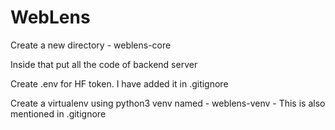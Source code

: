# WebLens

Create a new directory - weblens-core

Inside that put all the code of backend server

Create .env for HF token. I have added it in .gitignore

Create a virtualenv using python3 venv named - weblens-venv - This is also mentioned in .gitignore
